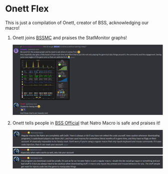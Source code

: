 # Onett Flex

This is just a compilation of Onett, creator of BSS, acknowledging our macro!

1. Onett joins [BSSMC](https://discord.gg/dKfDkBKn5v) and praises the StatMonitor graphs!

   ![Image Alt text](../images/onettflex1.png "Optional title")

2. Onett tells people in [BSS Official](https://discord.gg/bee) that Natro Macro is safe and praises it!

   ![Image Alt text](../images/onettflex2.png "Optional title")
   ![Image Alt text](../images/onettflex3.png "Optional title")
   ![Image Alt text](../images/onettflex4.png "Optional title")
